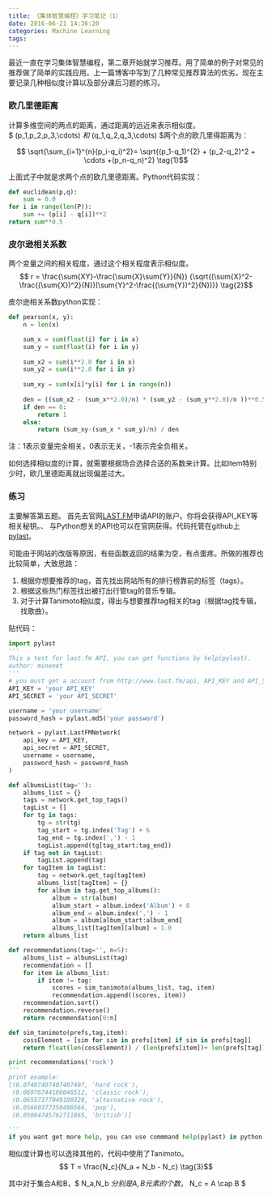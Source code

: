 ```yaml
---
title: 《集体智慧编程》学习笔记（1）
date: 2016-06-21 14:36:20
categories: Machine Learning
tags:
---
```

最近一直在学习集体智慧编程，第二章开始就学习推荐。用了简单的例子对常见的推荐做了简单的实践应用。上一篇博客中写到了几种常见推荐算法的优劣。现在主要记录几种相似度计算以及部分课后习题的练习。
### 欧几里德距离
计算多维空间的两点的距离，通过距离的远近来表示相似度。  
$ (p_1,p_2,p_3,\cdots) $和$ (q_1,q_2,q_3,\cdots) $两个点的欧几里得距离为：
  
$$ \sqrt{\sum_{i=1}^{n}(p_i-q_i)^2}= \sqrt{(p_1-q_1)^{2} + (p_2-q_2)^2 + \cdots +(p_n-q_n)^2} \tag{1}$$

上面式子中就是求两个点的欧几里德距离。Python代码实现：
```py
def euclidean(p,q):
    sum = 0.0
for i in range(len(P)):
    sum += (p[i] - q[i])**2
return sum**0.5
```
### 皮尔逊相关系数
两个变量之间的相关程度，通过这个相关程度表示相似度。  
$$ r = \frac{\sum{XY}-\frac{\sum{X}\sum{Y}}{N}} {\sqrt{(\sum{X}^2-\frac{(\sum{X})^2}{N})(\sum{Y}^2-\frac{(\sum{Y})^2}{N})}}  \tag{2}$$

皮尔逊相关系数python实现：
```py
def pearson(x, y):
    n = len(x)

    sum_x = sum(float(i) for i in x)
    sum_y = sum(float(i) for i in y)
    
    sum_x2 = sum(i**2.0 for i in x)
    sum_y2 = sum(i**2.0 for i in y)
    
    sum_xy = sum(x[i]*y[i] for i in range(n))
    
    den = ((sum_x2 - (sum_x**2.0)/n) * (sum_y2 - (sum_y**2.0)/n ))**0.5
    if den == 0:
    	return 1
    else:
    	return (sum_xy-(sum_x * sum_y)/n) / den

```
注：1表示变量完全相关，0表示无关，-1表示完全负相关。

如何选择相似度的计算，就需要根据场合选择合适的系数来计算。比如item特别少时，欧几里德距离就出现偏差过大。 

### 练习 
 
主要解答第五题。
首先去官网[LAST.FM](http://www.last.fm)申请API的账户。你将会获得API_KEY等相关秘钥。、
与Python想关的API也可以在官网获得。代码托管在github上[pylast](https://github.com/pylast/pylast)。

可能由于网站的改版等原因，有些函数返回的结果为空，有点蛋疼。所做的推荐也比较简单，大致思路：
1. 根据你想要推荐的tag，首先找出网站所有的排行榜靠前的标签（tags）。
2. 根据这些热门标签找出被打出行管tag的音乐专辑。
3. 对于计算Tanimoto相似度，得出与想要推荐tag相关的tag（根据tag找专辑，找歌曲）。

贴代码： 
```py
import pylast
'''
This a test for last.fm API, you can get functions by help(pylast).
author: minenet
'''
# you must get a account from http://www.last.fm/api, API_KEY and API_SECRET
API_KEY = 'your API_KEY' 
API_SECRET = 'your API_SECRET'

username = 'your username'
password_hash = pylast.md5('your password')

network = pylast.LastFMNetwork(
    api_key = API_KEY, 
    api_secret = API_SECRET, 
    username = username,
    password_hash = password_hash
)

def albumsList(tag=''):
	albums_list = {}
	tags = network.get_top_tags()
	tagList = []
	for tg in tags:
		tg = str(tg)
		tag_start = tg.index('Tag') + 6
		tag_end = tg.index(',') - 1
		tagList.append(tg[tag_start:tag_end])
	if tag not in tagList:
		tagList.append(tag)
	for tagItem in tagList:	
		tag = network.get_tag(tagItem)
		albums_list[tagItem] = {}
		for album in tag.get_top_albums():
			album = str(album)
			album_start = album.index('Album') + 8
			album_end = album.index(',') - 1
			album = album[album_start:album_end]
			albums_list[tagItem][album] = 1.0		
	return albums_list

def recommendations(tag='', n=5):
	albums_list = albumsList(tag)
	recommendation = []
	for item in albums_list:
		if item != tag:
			scores = sim_tanimoto(albums_list, tag, item)
			recommendation.append((scores, item))
	recommendation.sort()
	recommendation.reverse()
	return recommendation[0:n]

def sim_tanimoto(prefs,tag,item):
	cossElement = [sim for sim in prefs[item] if sim in prefs[tag]]
	return float(len(cossElement)) / (len(prefs[item])+ len(prefs[tag]) - len(cossElement))

print recommendations('rock')
'''
print example:
[(0.07407407407407407, 'hard rock'),
 (0.06976744186046512, 'classic rock'), 
 (0.06557377049180328, 'alternative rock'), 
 (0.05660377358490566, 'pop'), 
 (0.05084745762711865, 'british')]

'''
if you want get more help, you can use commmand help(pylast) in python command line. 
```  
相似度计算也可以选择其他的，代码中使用了Tanimoto。
$$ T = \frac{N_c}{N_a + N_b - N_c} \tag{3}$$

其中对于集合A和B，$ N_a,N_b $分别是A,B元素的个数，$ N_c = A \cap B $ 




 

